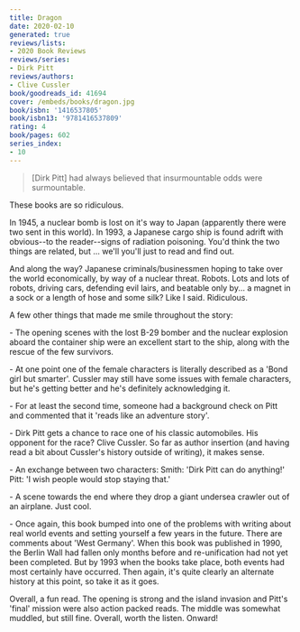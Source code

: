 ```yaml
---
title: Dragon
date: 2020-02-10
generated: true
reviews/lists:
- 2020 Book Reviews
reviews/series:
- Dirk Pitt
reviews/authors:
- Clive Cussler
book/goodreads_id: 41694
cover: /embeds/books/dragon.jpg
book/isbn: '1416537805'
book/isbn13: '9781416537809'
rating: 4
book/pages: 602
series_index:
- 10
---
```

> [Dirk Pitt] had always believed that insurmountable odds were surmountable.

These books are so ridiculous.  

<!--more-->

In 1945, a nuclear bomb is lost on it's way to Japan (apparently there were two sent in this world). In 1993, a Japanese cargo ship is found adrift with obvious--to the reader--signs of radiation poisoning. You'd think the two things are related, but ... we'll you'll just to read and find out.  

And along the way? Japanese criminals/businessmen hoping to take over the world economically, by way of a nuclear threat. Robots. Lots and lots of robots, driving cars, defending evil lairs, and beatable only by... a magnet in a sock or a length of hose and some silk? Like I said. Ridiculous.  

A few other things that made me smile throughout the story:  

\- The opening scenes with the lost B-29 bomber and the nuclear explosion aboard the container ship were an excellent start to the ship, along with the rescue of the few survivors.  

\- At one point one of the female characters is literally described as a 'Bond girl but smarter'. Cussler may still have some issues with female characters, but he's getting better and he's definitely acknowledging it.  

\- For at least the second time, someone had a background check on Pitt and commented that it 'reads like an adventure story'.  

\- Dirk Pitt gets a chance to race one of his classic automobiles. His opponent for the race? Clive Cussler. So far as author insertion (and having read a bit about Cussler's history outside of writing), it makes sense.  

\- An exchange between two characters: Smith: 'Dirk Pitt can do anything!' Pitt: 'I wish people would stop staying that.'  

\- A scene towards the end where they drop a giant undersea crawler out of an airplane. Just cool.  

\- Once again, this book bumped into one of the problems with writing about real world events and setting yourself a few years in the future. There are comments about 'West Germany'. When this book was published in 1990, the Berlin Wall had fallen only months before and re-unification had not yet been completed. But by 1993 when the books take place, both events had most certainly have occurred. Then again, it's quite clearly an alternate history at this point, so take it as it goes.  

Overall, a fun read. The opening is strong and the island invasion and Pitt's 'final' mission were also action packed reads. The middle was somewhat muddled, but still fine. Overall, worth the listen. Onward!
